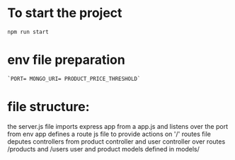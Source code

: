 # To start the project
    npm run start
# env file preparation
    `PORT= MONGO_URI= PRODUCT_PRICE_THRESHOLD`
# file structure:
the server.js file imports express app from a app.js and listens over the port from env
app defines a route js file to provide actions on '/'
routes file deputes controllers from product controller and user controller over routes /products and /users 
user and product models defined in models/